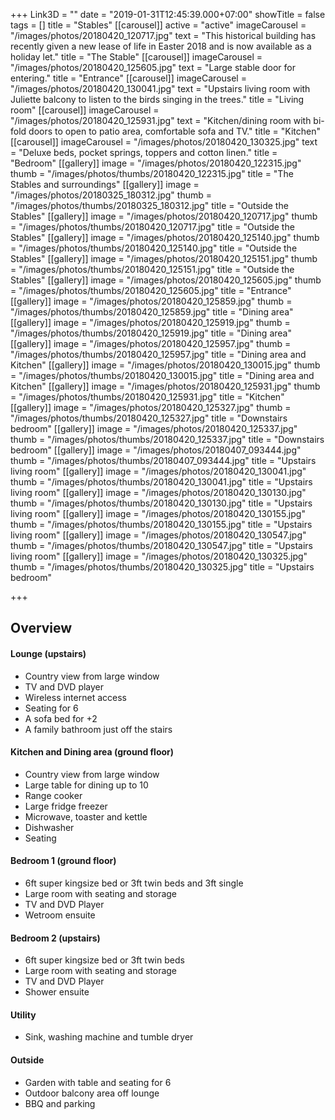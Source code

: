 +++
Link3D = ""
date = "2019-01-31T12:45:39.000+07:00"
showTitle = false
tags = []
title = "Stables"
[[carousel]]
active = "active"
imageCarousel = "/images/photos/20180420_120717.jpg"
text = "This historical building has recently given a new lease of life in Easter 2018 and is now available as a holiday let."
title = "The Stable"
[[carousel]]
imageCarousel = "/images/photos/20180420_125605.jpg"
text = "Large stable door for entering."
title = "Entrance"
[[carousel]]
imageCarousel = "/images/photos/20180420_130041.jpg"
text = "Upstairs living room with Juliette balcony to listen to the birds singing in the trees."
title = "Living room"
[[carousel]]
imageCarousel = "/images/photos/20180420_125931.jpg"
text = "Kitchen/dining room with bi-fold doors to open to patio area, comfortable sofa and TV."
title = "Kitchen"
[[carousel]]
imageCarousel = "/images/photos/20180420_130325.jpg"
text = "Deluxe beds, pocket springs, toppers and cotton linen."
title = "Bedroom"
[[gallery]]
image = "/images/photos/20180420_122315.jpg"
thumb = "/images/photos/thumbs/20180420_122315.jpg"
title = "The Stables and surroundings"
[[gallery]]
image = "/images/photos/20180325_180312.jpg"
thumb = "/images/photos/thumbs/20180325_180312.jpg"
title = "Outside the Stables"
[[gallery]]
image = "/images/photos/20180420_120717.jpg"
thumb = "/images/photos/thumbs/20180420_120717.jpg"
title = "Outside the Stables"
[[gallery]]
image = "/images/photos/20180420_125140.jpg"
thumb = "/images/photos/thumbs/20180420_125140.jpg"
title = "Outside the Stables"
[[gallery]]
image = "/images/photos/20180420_125151.jpg"
thumb = "/images/photos/thumbs/20180420_125151.jpg"
title = "Outside the Stables"
[[gallery]]
image = "/images/photos/20180420_125605.jpg"
thumb = "/images/photos/thumbs/20180420_125605.jpg"
title = "Entrance"
[[gallery]]
image = "/images/photos/20180420_125859.jpg"
thumb = "/images/photos/thumbs/20180420_125859.jpg"
title = "Dining area"
[[gallery]]
image = "/images/photos/20180420_125919.jpg"
thumb = "/images/photos/thumbs/20180420_125919.jpg"
title = "Dining area"
[[gallery]]
image = "/images/photos/20180420_125957.jpg"
thumb = "/images/photos/thumbs/20180420_125957.jpg"
title = "Dining area and Kitchen"
[[gallery]]
image = "/images/photos/20180420_130015.jpg"
thumb = "/images/photos/thumbs/20180420_130015.jpg"
title = "Dining area and Kitchen"
[[gallery]]
image = "/images/photos/20180420_125931.jpg"
thumb = "/images/photos/thumbs/20180420_125931.jpg"
title = "Kitchen"
[[gallery]]
image = "/images/photos/20180420_125327.jpg"
thumb = "/images/photos/thumbs/20180420_125327.jpg"
title = "Downstairs bedroom"
[[gallery]]
image = "/images/photos/20180420_125337.jpg"
thumb = "/images/photos/thumbs/20180420_125337.jpg"
title = "Downstairs bedroom"
[[gallery]]
image = "/images/photos/20180407_093444.jpg"
thumb = "/images/photos/thumbs/20180407_093444.jpg"
title = "Upstairs living room"
[[gallery]]
image = "/images/photos/20180420_130041.jpg"
thumb = "/images/photos/thumbs/20180420_130041.jpg"
title = "Upstairs living room"
[[gallery]]
image = "/images/photos/20180420_130130.jpg"
thumb = "/images/photos/thumbs/20180420_130130.jpg"
title = "Upstairs living room"
[[gallery]]
image = "/images/photos/20180420_130155.jpg"
thumb = "/images/photos/thumbs/20180420_130155.jpg"
title = "Upstairs living room"
[[gallery]]
image = "/images/photos/20180420_130547.jpg"
thumb = "/images/photos/thumbs/20180420_130547.jpg"
title = "Upstairs living room"
[[gallery]]
image = "/images/photos/20180420_130325.jpg"
thumb = "/images/photos/thumbs/20180420_130325.jpg"
title = "Upstairs bedroom"

+++
## Overview

#### Lounge (upstairs)

* Country view from large window
* TV and DVD player
* Wireless internet access
* Seating for 6
* A sofa bed for +2
* A family bathroom just off the stairs

#### Kitchen and Dining area (ground floor)

* Country view from large window
* Large table for dining up to 10
* Range cooker
* Large fridge freezer
* Microwave, toaster and kettle
* Dishwasher
* Seating

#### Bedroom 1 (ground floor)

* 6ft super kingsize bed or 3ft twin beds and 3ft single
* Large room with seating and storage
* TV and DVD Player
* Wetroom ensuite

#### Bedroom 2 (upstairs)

* 6ft super kingsize bed or 3ft twin beds
* Large room with seating and storage
* TV and DVD Player
* Shower ensuite

#### Utility

* Sink, washing machine and tumble dryer

#### Outside

* Garden with table and seating for 6
* Outdoor balcony area off lounge
* BBQ and parking